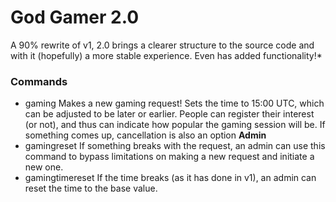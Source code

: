 # God Gamer 2.0

A 90% rewrite of v1, 2.0 brings a clearer structure to the source code and with it (hopefully) a more stable experience. Even has added functionality!\*

### Commands

- gaming
  Makes a new gaming request! Sets the time to 15:00 UTC, which can be adjusted to be later or earlier. People can register their interest (or not), and thus can indicate how popular the gaming session will be. If something comes up, cancellation is also an option
  **Admin**
- gamingreset
  If something breaks with the request, an admin can use this command to bypass limitations on making a new request and initiate a new one.
- gamingtimereset
  If the time breaks (as it has done in v1), an admin can reset the time to the base value.
